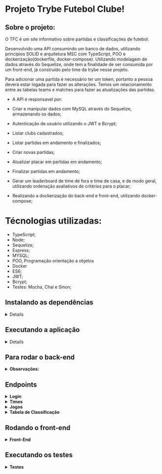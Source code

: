 # Projeto Trybe Futebol Clube!

## Sobre o projeto:

O TFC é um site informativo sobre partidas e classificações de futebol.

Desenvolvido uma API consumindo um banco de dados, utilizando principios SOLID e arquitetura MSC com TypeScript, POO e dockerização(dockerfile, docker-compose). Utilizando modelagem de dados através do Sequelize, onde tem a finalidade de ser consumida por um front-end, já construído pelo time da trybe nesse projeto.

Para adicionar uma partida é necessário ter um token, portanto a pessoa deverá estar logada para fazer as alterações. Temos um relacionamento entre as tabelas teams e matches para fazer as atualizações das partidas.

 - A API é responsavel por:

 - Criar e manipular dados com MySQL através do Sequelize, armazenando os dados;
 - Autenticação de usuário utilizando o JWT e Bcrypt;
 - Listar clubs cadastrados;
 - Listar partidas em andamento e finalizados;
 - Criar novas partidas;
 - Atualizar placar em partidas em andamento;
 - Finalizar partidas em andamento;
 - Gerar um leaderboard de time de fora e time de casa, e de modo geral, utilizando ordenação avaliativos de critérios para o placar;
 - Realizando a dockerização do back-end e front-end, utilizando docker-compose;

# Técnologias utilizadas:

 - TypeScript;
 - Node;
 - Sequelize;
 - Express;
 - MYSQL;
 - POO, Programação orientação a objetos
 - Docker
 - ES6;
 - JWT;
 - Bcrypt;
 - Testes: Mocha, Chai e Sinon;

## Instalando as dependências

<details>

  ```json
    git clone git@github.com:LucianooDutra/project-TFC-BackEnd.git
    cd TrybeFutebolClube/ 
    npm install
  ```

</details>

## Executando a aplicação

<details>
  Para rodar a aplicação você vai precisar ter o [Thunder Client](https://www.thunderclient.com/) [Docker](https://docs.docker.com/engine/install/ubuntu/) instalado e usar os seguintes comandos no terminal:

  ```json
    cd app/
    npm run compose:up
  ```

</details>

## Para rodar o back-end

<details>
 <summary><strong>Observações:</strong></summary><br />

Para realizar as requisições em back-end, você pode usar a extensão Thunder Client do VSCode ou os clientes HTTP Postman ou Insomnia.

  - [Thunder Client](https://www.thunderclient.com/)
  - [Postman](https://www.postman.com/)
  - [Insomnia](https://insomnia.rest/)

</details>

## Endpoints

<details>
 <summary><strong>Login</strong></summary><br />

Para realizar o login utilize o método POST com a URL http://localhost:3001/login :

- O body da requisição deve conter o seguinte formato:

  ```json
  {
    "email": "string",
    "password": "string"
  }
  ```
- Caso bem sucedida, a requisição deverá gerar um TOKEN.

- Para saber o tipo de usuário que realizou o login, na aba Headers do seu cliente Http, acrescente a chave Authorization com o token gerado ao fazer o login. Em seguida utilize o método GET com a URL http://localhost:3001/login/validate.

</details>

<details>
 <summary><strong>Times</strong></summary><br />

- Para pesquisar os times cadastrados, utilize o método GET com a URL http://localhost:3001/teams;

- Para um time pelo seu id, utilize o método GET com a URL http://localhost:3001/teams/1;

</details>

<details>
 <summary><strong>Jogos</strong></summary><br />

- Para pesquisar todos os jogos já realizados e em andamento, utilize o método GET com a URL http://localhost:3001/matches;

- Para pesquisar apenas os jogos já finalizados, utilize o método GET com a URL http://localhost:3001/matches?inProgress=false;

- Para pesquisar apenas os jogos em andamento, utilize o método GET com a URL http://localhost:3001/matches?inProgress=true;

- Para adicionar um novo jogo, utilize o método POST com a URL http://localhost:3001/matches e na aba Body o json abaixo:

  ```json
  {
    "homeTeam": 1,
    "awayTeam": 6,
    "homeTeamGoals": 2,
    "awayTeamGoals": 2
  }
  ```

- Obs.: É necessário que haja um TOKEN válido do tipo admin na chave Authorization da aba Headers e que os valores das chaves homeTeam e awayTeam sejam de times cadastrados no banco de dados e não sejam iguais. Caso contrário, a requisição retornará um erro indicativo.

- Para alterar o status da partida de em andamento para finalizado, utilize o método PATCH com a URL http://localhost:3001/matches/45/finish;

- Para alterar o placar de uma partida em andamento, utilize o método PATCH com a URL http://localhost:3001/matches/47 e na aba Body o json abaixo:

  ```json
  {
    "homeTeamGoals": 3,
    "awayTeamGoals": 1
  }
  ```

</details>

</details>

<details>
 <summary><strong>Tabela de Classificação</strong></summary><br />

- Para ver a classificação geral dos times, utilize o método GET com a URL http://localhost:3001/leaderboard;

- Para ver a classificação dos times filtrado pelos jogos em que eram mandantes, utilize o método GET com a URL http://localhost:3001/leaderboard/home;

- Para ver a classificação dos times filtrado pelos jogos em que eram visitantes, utilize o método GET com a URL http://localhost:3001/leaderboard/away;

</details>


## Rodando o front-end

<details>
 <summary><strong>Front-End</strong></summary><br />

- Para rodar o front-end que consome a API desenvolvida basta executar o comando abaixo a partir da raiz do projeto:

  ```json
    cd app/frontend/ && npm start
  ```

- Para realizar o login na aplicação, com o perfil de administrador e ter os mesmos acessos de usuário, além de poder acrescentar um novo jogo e editar o placar de jogos em andamento:

  ```json
    login: admin@admin.com
    senha: secret_admin
  ```

</details>


## Executando os testes

<details>
 <summary><strong>Testes</strong></summary><br />

 Foi utilizado o Mocha, Chai e Sinon para a realização dos testes, unitários e integração;

- Para rodar todos os testes:

Para executar os testes de cobertura do back-end, entre na pasta backend rodando o seguinte comando no terminal a partir da raiz do projeto:

  ```json
    cd app/backend/
  ```

Renomeie o arquivo .env.example para .env e rode o comando abaixo:

  ```json
    npm run test:coverage

    ou

    npm run test
  ```

</details>
